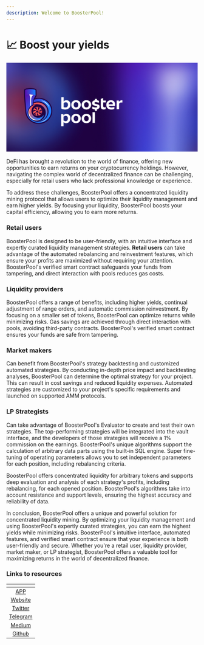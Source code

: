 ```yaml
---
description: Welcome to BoosterPool!
---
```


# 📈 Boost your yields

![BoosterPool](<.gitbook/assets/Frame 48.jpg>)

DeFi has brought a revolution to the world of finance, offering new opportunities to earn returns on your cryptocurrency holdings. However, navigating the complex world of decentralized finance can be challenging, especially for retail users who lack professional knowledge or experience.

To address these challenges, BoosterPool offers a concentrated liquidity mining protocol that allows users to optimize their liquidity management and earn higher yields. By focusing your liquidity, BoosterPool boosts your capital efficiency, allowing you to earn more returns.

### R**etail users**

BoosterPool is designed to be user-friendly, with an intuitive interface and expertly curated liquidity management strategies. **Retail users** can take advantage of the automated rebalancing and reinvestment features, which ensure your profits are maximized without requiring your attention. BoosterPool's verified smart contract safeguards your funds from tampering, and direct interaction with pools reduces gas costs.

### **Liquidity providers**

BoosterPool offers a range of benefits, including higher yields, continual adjustment of range orders, and automatic commission reinvestment. By focusing on a smaller set of tokens, BoosterPool can optimize returns while minimizing risks. Gas savings are achieved through direct interaction with pools, avoiding third-party contracts. BoosterPool's verified smart contract ensures your funds are safe from tampering.

### **Market makers**

Can benefit from BoosterPool's strategy backtesting and customized automated strategies. By conducting in-depth price impact and backtesting analyses, BoosterPool can determine the optimal strategy for your project. This can result in cost savings and reduced liquidity expenses. Automated strategies are customized to your project's specific requirements and launched on supported AMM protocols.

### **LP Strategists**

Can take advantage of BoosterPool's Evaluator to create and test their own strategies. The top-performing strategies will be integrated into the vault interface, and the developers of those strategies will receive a 1% commission on the earnings. BoosterPool's unique algorithms support the calculation of arbitrary data parts using the built-in SQL engine. Super fine-tuning of operating parameters allows you to set independent parameters for each position, including rebalancing criteria.

BoosterPool offers concentrated liquidity for arbitrary tokens and supports deep evaluation and analysis of each strategy's profits, including rebalancing, for each opened position. BoosterPool's algorithms take into account resistance and support levels, ensuring the highest accuracy and reliability of data.

In conclusion, BoosterPool offers a unique and powerful solution for concentrated liquidity mining. By optimizing your liquidity management and using BoosterPool's expertly curated strategies, you can earn the highest yields while minimizing risks. BoosterPool's intuitive interface, automated features, and verified smart contract ensure that your experience is both user-friendly and secure. Whether you're a retail user, liquidity provider, market maker, or LP strategist, BoosterPool offers a valuable tool for maximizing returns in the world of decentralized finance.

### Links to resources

<table data-view="cards"><thead><tr><th align="center"></th></tr></thead><tbody><tr><td align="center"><a href="https://boosterpool.xyz/#/vaults">APP</a></td></tr><tr><td align="center"><a href="https://boosterpool.xyz/">Website</a></td></tr><tr><td align="center"><a href="https://twitter.com/BoosterPool">Twitter</a></td></tr><tr><td align="center"><a href="https://t.me/boosterpool">Telegram</a></td></tr><tr><td align="center"><a href="https://medium.com/boosterpool">Medium</a></td></tr><tr><td align="center"><a href="https://github.com/TrinityLabDAO">Github</a></td></tr></tbody></table>
